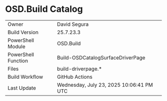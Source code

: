 ﻿# OSD.Build Catalog

| | |
|-|-|
| Owner | David Segura |
| Build Version | 25.7.23.3 |
| PowerShell Module | OSD.Build |
| PowerShell Function | Build-OSDCatalogSurfaceDriverPage |
| Files | build-driverpage.* |
| Build Workflow | GitHub Actions |
| Last Update | Wednesday, July 23, 2025 10:06:41 PM UTC |
